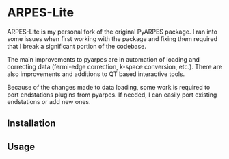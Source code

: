# ARPES-Lite

ARPES-Lite is my personal fork of the original PyARPES package. I ran into some issues when first working with the package and fixing them required that I break a significant portion of the codebase.

The main improvements to pyarpes are in automation of loading and correcting data (fermi-edge correction, k-space conversion, etc.). There are also improvements and additions to QT based interactive tools.

Because of the changes made to data loading, some work is required to port endstations plugins from pyarpes. If needed, I can easily port existing endstations or add new ones.

## Installation


## Usage
